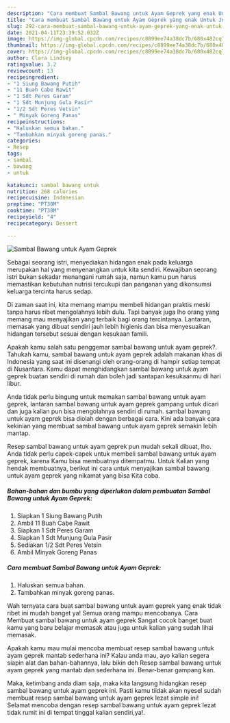 ```yaml
---
description: "Cara membuat Sambal Bawang untuk Ayam Geprek yang enak Untuk Jualan"
title: "Cara membuat Sambal Bawang untuk Ayam Geprek yang enak Untuk Jualan"
slug: 292-cara-membuat-sambal-bawang-untuk-ayam-geprek-yang-enak-untuk-jualan
date: 2021-04-11T23:39:52.032Z
image: https://img-global.cpcdn.com/recipes/c8899ee74a38dc7b/680x482cq70/sambal-bawang-untuk-ayam-geprek-foto-resep-utama.jpg
thumbnail: https://img-global.cpcdn.com/recipes/c8899ee74a38dc7b/680x482cq70/sambal-bawang-untuk-ayam-geprek-foto-resep-utama.jpg
cover: https://img-global.cpcdn.com/recipes/c8899ee74a38dc7b/680x482cq70/sambal-bawang-untuk-ayam-geprek-foto-resep-utama.jpg
author: Clara Lindsey
ratingvalue: 3.2
reviewcount: 13
recipeingredient:
- "1 Siung Bawang Putih"
- "11 Buah Cabe Rawit"
- "1 Sdt Peres Garam"
- "1 Sdt Munjung Gula Pasir"
- "1/2 Sdt Peres Vetsin"
- " Minyak Goreng Panas"
recipeinstructions:
- "Haluskan semua bahan."
- "Tambahkan minyak goreng panas."
categories:
- Resep
tags:
- sambal
- bawang
- untuk

katakunci: sambal bawang untuk 
nutrition: 268 calories
recipecuisine: Indonesian
preptime: "PT30M"
cooktime: "PT38M"
recipeyield: "4"
recipecategory: Dessert

---
```



![Sambal Bawang untuk Ayam Geprek](https://img-global.cpcdn.com/recipes/c8899ee74a38dc7b/680x482cq70/sambal-bawang-untuk-ayam-geprek-foto-resep-utama.jpg)

Sebagai seorang istri, menyediakan hidangan enak pada keluarga merupakan hal yang menyenangkan untuk kita sendiri. Kewajiban seorang istri bukan sekadar menangani rumah saja, namun kamu pun harus memastikan kebutuhan nutrisi tercukupi dan panganan yang dikonsumsi keluarga tercinta harus sedap.

Di zaman  saat ini, kita memang mampu membeli hidangan praktis meski tanpa harus ribet mengolahnya lebih dulu. Tapi banyak juga lho orang yang memang mau menyajikan yang terbaik bagi orang tercintanya. Lantaran, memasak yang dibuat sendiri jauh lebih higienis dan bisa menyesuaikan hidangan tersebut sesuai dengan kesukaan famili. 



Apakah kamu salah satu penggemar sambal bawang untuk ayam geprek?. Tahukah kamu, sambal bawang untuk ayam geprek adalah makanan khas di Indonesia yang saat ini disenangi oleh orang-orang di hampir setiap tempat di Nusantara. Kamu dapat menghidangkan sambal bawang untuk ayam geprek buatan sendiri di rumah dan boleh jadi santapan kesukaanmu di hari libur.

Anda tidak perlu bingung untuk memakan sambal bawang untuk ayam geprek, lantaran sambal bawang untuk ayam geprek gampang untuk dicari dan juga kalian pun bisa mengolahnya sendiri di rumah. sambal bawang untuk ayam geprek bisa diolah dengan berbagai cara. Kini ada banyak cara kekinian yang membuat sambal bawang untuk ayam geprek semakin lebih mantap.

Resep sambal bawang untuk ayam geprek pun mudah sekali dibuat, lho. Anda tidak perlu capek-capek untuk membeli sambal bawang untuk ayam geprek, karena Kamu bisa membuatnya ditempatmu. Untuk Kalian yang hendak membuatnya, berikut ini cara untuk menyajikan sambal bawang untuk ayam geprek yang nikamat yang bisa Kita coba.

<!--inarticleads1-->

##### Bahan-bahan dan bumbu yang diperlukan dalam pembuatan Sambal Bawang untuk Ayam Geprek:

1. Siapkan 1 Siung Bawang Putih
1. Ambil 11 Buah Cabe Rawit
1. Siapkan 1 Sdt Peres Garam
1. Siapkan 1 Sdt Munjung Gula Pasir
1. Sediakan 1/2 Sdt Peres Vetsin
1. Ambil  Minyak Goreng Panas




<!--inarticleads2-->

##### Cara membuat Sambal Bawang untuk Ayam Geprek:

1. Haluskan semua bahan.
1. Tambahkan minyak goreng panas.




Wah ternyata cara buat sambal bawang untuk ayam geprek yang enak tidak ribet ini mudah banget ya! Semua orang mampu mencobanya. Cara Membuat sambal bawang untuk ayam geprek Sangat cocok banget buat kamu yang baru belajar memasak atau juga untuk kalian yang sudah lihai memasak.

Apakah kamu mau mulai mencoba membuat resep sambal bawang untuk ayam geprek mantab sederhana ini? Kalau anda mau, ayo kalian segera siapin alat dan bahan-bahannya, lalu bikin deh Resep sambal bawang untuk ayam geprek yang mantab dan sederhana ini. Benar-benar gampang kan. 

Maka, ketimbang anda diam saja, maka kita langsung hidangkan resep sambal bawang untuk ayam geprek ini. Pasti kamu tiidak akan nyesel sudah membuat resep sambal bawang untuk ayam geprek lezat simple ini! Selamat mencoba dengan resep sambal bawang untuk ayam geprek lezat tidak rumit ini di tempat tinggal kalian sendiri,ya!.

